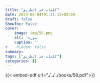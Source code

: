 ```yaml
---
title: "كلمات في الطريق"
date: 2023-06-04T01:21:13+03:00
draft: false
ShowToc: False
cover:
    image: img/58.png
    alt: 'صورة'
    caption: ''
#    hidden: false
summary: 
tags: ["كلمات في الطريق"]
categories: []
---
```

{{< embed-pdf url="./../../books/58.pdf">}} 


